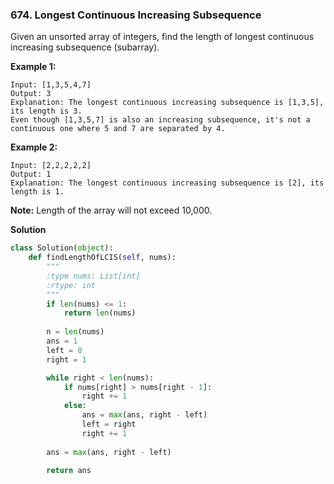 ### 674. Longest Continuous Increasing Subsequence

Given an unsorted array of integers, find the length of longest continuous increasing subsequence (subarray).

**Example 1:**
```
Input: [1,3,5,4,7]
Output: 3
Explanation: The longest continuous increasing subsequence is [1,3,5], its length is 3. 
Even though [1,3,5,7] is also an increasing subsequence, it's not a continuous one where 5 and 7 are separated by 4. 
```

**Example 2:**
```
Input: [2,2,2,2,2]
Output: 1
Explanation: The longest continuous increasing subsequence is [2], its length is 1.
```

**Note:** Length of the array will not exceed 10,000.

**Solution**
```Python
class Solution(object):
    def findLengthOfLCIS(self, nums):
        """
        :type nums: List[int]
        :rtype: int
        """
        if len(nums) <= 1:
            return len(nums)
        
        n = len(nums)
        ans = 1
        left = 0
        right = 1

        while right < len(nums):
            if nums[right] > nums[right - 1]:
                right += 1
            else:
                ans = max(ans, right - left)
                left = right
                right += 1
        
        ans = max(ans, right - left)
        
        return ans
```